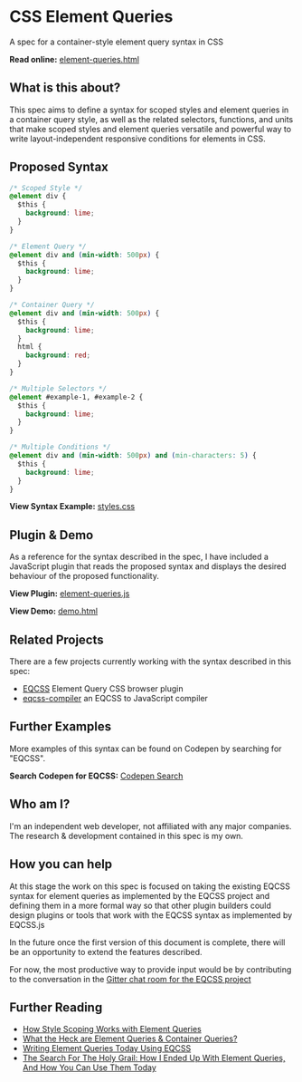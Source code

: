 # CSS Element Queries

A spec for a container-style element query syntax in CSS

**Read online:** [element-queries.html](https://tomhodgins.github.io/element-queries-spec/element-queries.html)

## What is this about?

This spec aims to define a syntax for scoped styles and element queries in a container query style, as well as the related selectors, functions, and units that make scoped styles and element queries versatile and powerful way to write layout-independent responsive conditions for elements in CSS.

## Proposed Syntax

```css
/* Scoped Style */
@element div {
  $this {
    background: lime;
  }
}

/* Element Query */
@element div and (min-width: 500px) {
  $this {
    background: lime;
  }
}

/* Container Query */
@element div and (min-width: 500px) {
  $this {
    background: lime;
  }
  html {
    background: red;
  }
}

/* Multiple Selectors */
@element #example-1, #example-2 {
  $this {
    background: lime;
  }
}

/* Multiple Conditions */
@element div and (min-width: 500px) and (min-characters: 5) {
  $this {
    background: lime;
  }
}
```

**View Syntax Example:** [styles.css](example/styles.css)

## Plugin & Demo

As a reference for the syntax described in the spec, I have included a JavaScript plugin that reads the proposed syntax and displays the desired behaviour of the proposed functionality.

**View Plugin:** [element-queries.js](plugin/element-queries.js)

**View Demo:** [demo.html](demo.html)

## Related Projects

There are a few projects currently working with the syntax described in this spec:

- [EQCSS](https://github.com/eqcss/eqcss) Element Query CSS browser plugin
- [eqcss-compiler](https://github.com/tomhodgins/eqcss-compiler) an EQCSS to JavaScript compiler

## Further Examples

More examples of this syntax can be found on Codepen by searching for "EQCSS".

**Search Codepen for EQCSS:** [Codepen Search](http://codepen.io/search/pens?q=eqcss&limit=all&type=type-pens)

## Who am I?

I'm an independent web developer, not affiliated with any major companies. The research & development contained in this spec is my own.

## How you can help

At this stage the work on this spec is focused on taking the existing EQCSS syntax for element queries as implemented by the EQCSS project and defining them in a more formal way so that other plugin builders could design plugins or tools that work with the EQCSS syntax as implemented by EQCSS.js

In the future once the first version of this document is complete, there will be an opportunity to extend the features described.

For now, the most productive way to provide input would be by contributing to the conversation in the [Gitter chat room for the EQCSS project](https://gitter.im/eqcss/eqcss)


## Further Reading

- [How Style Scoping Works with Element Queries](http://codepen.io/tomhodgins/post/how-style-scoping-works-with-element-queries)
- [What the Heck are Element Queries & Container Queries?](http://codepen.io/tomhodgins/post/what-the-heck-are-element-queries-container-queries)
- [Writing Element Queries Today Using EQCSS](https://www.sitepoint.com/eqcss-a-javascript-plugin-to-write-element-queries/)
- [The Search For The Holy Grail: How I Ended Up With Element Queries, And How You Can Use Them Today](https://www.smashingmagazine.com/2016/07/how-i-ended-up-with-element-queries-and-how-you-can-use-them-today/)
